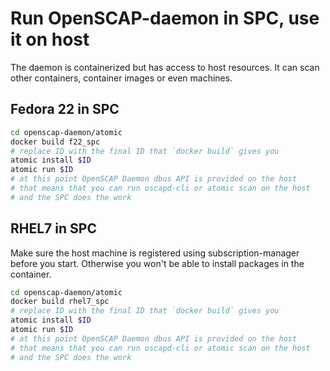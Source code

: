 # Run OpenSCAP-daemon in SPC, use it on host

The daemon is containerized but has access to host resources. It can
scan other containers, container images or even machines.

## Fedora 22 in SPC
```bash
cd openscap-daemon/atomic
docker build f22_spc
# replace ID with the final ID that `docker build` gives you
atomic install $ID
atomic run $ID
# at this point OpenSCAP Daemon dbus API is provided on the host
# that means that you can run oscapd-cli or atomic scan on the host
# and the SPC does the work
```

## RHEL7 in SPC
Make sure the host machine is registered using subscription-manager
before you start. Otherwise you won't be able to install packages
in the container.

```bash
cd openscap-daemon/atomic
docker build rhel7_spc
# replace ID with the final ID that `docker build` gives you
atomic install $ID
atomic run $ID
# at this point OpenSCAP Daemon dbus API is provided on the host
# that means that you can run oscapd-cli or atomic scan on the host
# and the SPC does the work
```
